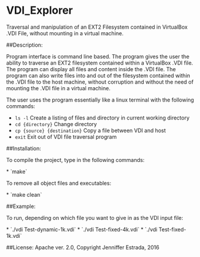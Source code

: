 # VDI_Explorer 
<p>Traversal and manipulation of an EXT2 Filesystem contained in VirtualBox .VDI File, without mounting in a virtual machine.</p>

##Description:
<p>Program interface is command line based. The program gives the user the ability to traverse an EXT2 filesystem contained within a VirtualBox .VDI file. The program can display all files and content inside the .VDI file. The program can also write files into and out of the filesystem contained within the .VDI file to the host machine, without corruption and without the need of mounting the .VDI file in a virtual machine. </p>

<p>The user uses the program essentially like a linux terminal with the following commands:</p>

  * `ls -l`  Create a listing of files and directory in current working directory
  * `cd {directory}` Change directory
  * `cp {source} {destination}` Copy a file between VDI and host
  * `exit` Exit out of VDI file traversal program

##Installation:
<p>To compile the project, type in the following commands: </p>
  * `make`

<p>To remove all object files and executables:</p>
  * `make clean`

##Example:
<p>To run, depending on which file you want to give in as the VDI input file:</p>
  * `./vdi Test-dynamic-1k.vdi`</li>
  * `./vdi Test-fixed-4k.vdi`</li>
  * `./vdi Test-fixed-1k.vdi`</li>


##License: 
Apache ver. 2.0, Copyright Jenniffer Estrada, 2016
